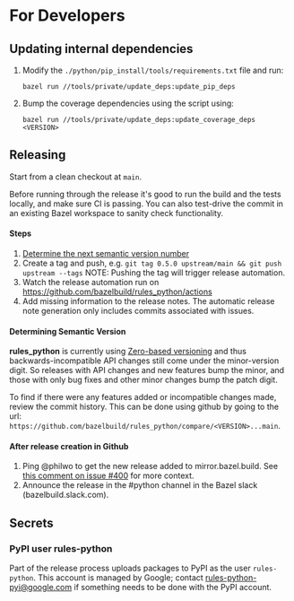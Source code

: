 # For Developers

## Updating internal dependencies

1. Modify the `./python/pip_install/tools/requirements.txt` file and run:
   ```
   bazel run //tools/private/update_deps:update_pip_deps
   ```
1. Bump the coverage dependencies using the script using:
   ```
   bazel run //tools/private/update_deps:update_coverage_deps <VERSION>
   ```

## Releasing

Start from a clean checkout at `main`.

Before running through the release it's good to run the build and the tests locally, and make sure CI is passing. You can
also test-drive the commit in an existing Bazel workspace to sanity check functionality.

#### Steps
1. [Determine the next semantic version number](#determining-semantic-version)
1. Create a tag and push, e.g. `git tag 0.5.0 upstream/main && git push upstream --tags`
   NOTE: Pushing the tag will trigger release automation.
1. Watch the release automation run on https://github.com/bazelbuild/rules_python/actions
1. Add missing information to the release notes. The automatic release note
   generation only includes commits associated with issues.

#### Determining Semantic Version

**rules_python** is currently using [Zero-based versioning](https://0ver.org/) and thus backwards-incompatible API
changes still come under the minor-version digit. So releases with API changes and new features bump the minor, and
those with only bug fixes and other minor changes bump the patch digit.

To find if there were any features added or incompatible changes made, review
the commit history. This can be done using github by going to the url:
`https://github.com/bazelbuild/rules_python/compare/<VERSION>...main`.

#### After release creation in Github

1. Ping @philwo to get the new release added to mirror.bazel.build. See [this comment on issue #400](https://github.com/bazelbuild/rules_python/issues/400#issuecomment-779159530) for more context.
1. Announce the release in the #python channel in the Bazel slack (bazelbuild.slack.com).

## Secrets

### PyPI user rules-python

Part of the release process uploads packages to PyPI as the user `rules-python`.
This account is managed by Google; contact rules-python-pyi@google.com if
something needs to be done with the PyPI account.
